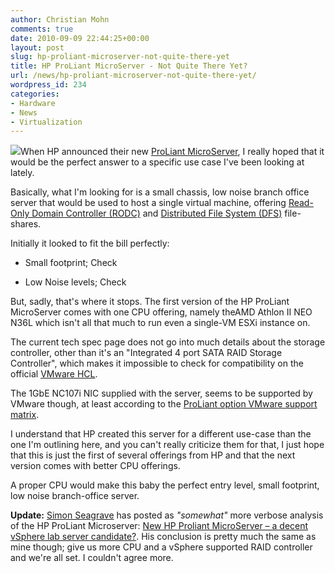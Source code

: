 ```yaml
---
author: Christian Mohn
comments: true
date: 2010-09-09 22:44:25+00:00
layout: post
slug: hp-proliant-microserver-not-quite-there-yet
title: HP ProLiant MicroServer - Not Quite There Yet?
url: /news/hp-proliant-microserver-not-quite-there-yet/
wordpress_id: 234
categories:
- Hardware
- News
- Virtualization
---
```


![](/images/logos/hp.png)When HP announced their new [ProLiant MicroServer](http://h10010.www1.hp.com/wwpc/us/en/sm/WF05a/15351-15351-4237916-4237918-4237917-4248009.html), I really hoped that it would be the perfect answer to a specific use case I've been looking at lately.

Basically, what I'm looking for is a small chassis, low noise branch office server that would be used to host a single virtual machine, offering [Read-Only Domain Controller (RODC)](http://technet.microsoft.com/en-us/library/cc732801%28WS.10%29.aspx) and [Distributed File System (DFS)](http://en.wikipedia.org/wiki/Distributed_File_System_%28Microsoft%29) file-shares.

Initially it looked to fit the bill perfectly: 


  * Small footprint; Check


  * Low Noise levels; Check



But, sadly, that's where it stops. The first version of the HP ProLiant MicroServer comes with one CPU offering, namely theAMD Athlon II NEO N36L which isn't all that much to run even a single-VM ESXi instance on. 

The current tech spec page does not go into much details about the storage controller, other than it's an "Integrated 4 port SATA RAID Storage Controller", which makes it impossible to check for compatibility on the official [VMware HCL](http://www.vmware.com/resources/compatibility/search.php).

The 1GbE NC107i NIC supplied with the server, seems to be supported by VMware though, at least according to the [ProLiant option VMware support matrix](http://h20338.www2.hp.com/enterprise/cache/525605-0-0-0-121.html).

I understand that HP created this server for a different use-case than the one I'm outlining here, and you can't really criticize them for that, I just hope that this is just the first of several offerings from HP and that the next version comes with better CPU offerings. 

A proper CPU would make this baby the perfect entry level, small footprint, low noise branch-office server.

**Update:** [Simon Seagrave](http://twitter.com/kiwi_si) has posted as _"somewhat"_ more verbose analysis of the HP ProLiant Microserver: [New HP Proliant MicroServer – a decent vSphere lab server candidate?](http://www.techhead.co.uk/new-hp-proliant-microserver-a-decent-vsphere-lab-server-candidate). His conclusion is pretty much the same as mine though; give us more CPU and a vSphere supported RAID controller and we're all set. I couldn't agree more.



